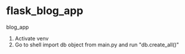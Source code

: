# flask_blog_app
blog_app

1) Activate venv
2) Go to shell import db object from main.py and run "db.create_all()"